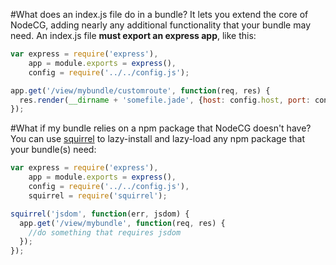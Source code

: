 #What does an index.js file do in a bundle?
It lets you extend the core of NodeCG, adding nearly any additional functionality that your bundle may need.
An index.js file __must export an express app__, like this:

````javascript
var express = require('express'),
    app = module.exports = express(),
    config = require('../../config.js');

app.get('/view/mybundle/customroute', function(req, res) {
  res.render(__dirname + 'somefile.jade', {host: config.host, port: config.port});
});
````

#What if my bundle relies on a npm package that NodeCG doesn't have?
You can use [squirrel](https://github.com/DamonOehlman/squirrel) to lazy-install and lazy-load any npm package that your bundle(s) need:
````javascript
var express = require('express'),
    app = module.exports = express(),
    config = require('../../config.js'),
    squirrel = require('squirrel');

squirrel('jsdom', function(err, jsdom) {
  app.get('/view/mybundle', function(req, res) {
    //do something that requires jsdom
  });
});
````